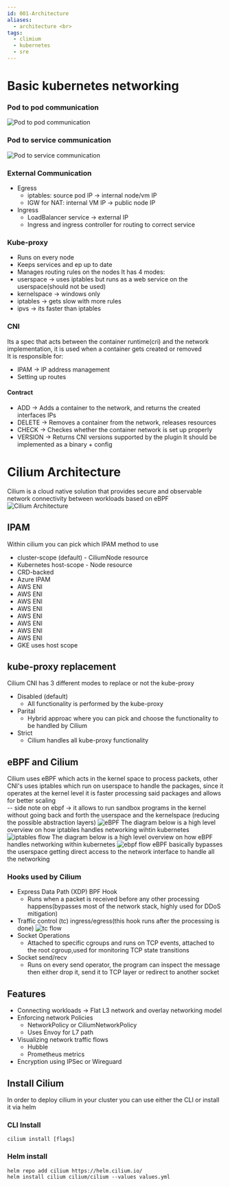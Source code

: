 ```yaml
---
id: 001-Architecture
aliases:
  - architecture <br>
tags:
  - climium
  - kubernetes
  - sre
---
```

# Basic kubernetes networking

### Pod to pod communication
![Pod to pod communication](../../assets/imgs/pasted_img_20241206161843.png)

### Pod to service communication
![Pod to service communication](../../assets/imgs/pasted_img_20241206162844.png)

### External Communication
* Egress
  * iptables: source pod IP -> internal node/vm IP
  * IGW for NAT: internal VM IP -> public node IP
* Ingress
  * LoadBalancer service -> external IP
  * Ingress and ingress controller for routing to correct service

### Kube-proxy
* Runs on every node
* Keeps services and ep up to date 
* Manages routing rules on the nodes
It has 4 modes:
* userspace -> uses iptables but runs as a web service on the userspace(should not be used)
* kernelspace -> windows only
* iptables -> gets slow with more rules
* ipvs -> its faster than iptables

### CNI
Its a spec that acts between the container runtime(cri) and the network implementation, it is used when a container gets created or removed <br>
It is responsible for:
* IPAM -> IP address management
* Setting up routes

#### Contract
* ADD -> Adds a container to the network, and returns the created interfaces IPs
* DELETE -> Removes a container from the network, releases resources
* CHECK -> Checkes whether the container network is set up properly
* VERSION -> Returns CNI versions supported by the plugin
It should be implemented as a binary + config

# Cilium Architecture
Cilium is a cloud native solution that provides secure and observable network connectivity between workloads based on eBPF <br>
![Cilium Architecture](../../assets/imgs/pasted_img_20241206174909.png)

## IPAM
Within cilium you can pick which IPAM method to use <br>
* cluster-scope (default) - CiliumNode resource
* Kubernetes host-scope - Node resource
* CRD-backed
* Azure IPAM
* AWS ENI
* AWS ENI
* AWS ENI
* AWS ENI
* AWS ENI
* AWS ENI
* AWS ENI
* AWS ENI
* GKE uses host scope

## kube-proxy replacement
Cilium CNI has 3 different modes to replace or not the kube-proxy
* Disabled (default)
  * All functionality is performed by the kube-proxy
* Parital
  * Hybrid approac where you can pick and choose the functionality to be handled by Cilium
* Strict
  * Cilium handles all kube-proxy functionality

## eBPF and Cilium
Cilium uses eBPF which acts in the kernel space to process packets, other CNI's uses iptables which run on userspace to handle the packages, since it operates at the kernel level it is faster processing said packages and allows for better scaling <br>
-- side note on ebpf -> it allows to run sandbox programs in the kernel without going back and forth the userspace and the kernelspace (reducing the possible abstraction layers)
![eBPF](../../assets/imgs/pasted_img_20241206171622.png)
The diagram below is a high level overview on how iptables handles networking wihtin kubernetes
![iptables flow](../../assets/imgs/pasted_img_20241206172437.png)
The diagram below is a high level overview on how eBPF handles networking within kubernetes
![ebpf flow](../../assets/imgs/pasted_img_20241206172543.png)
eBPF basically bypasses the userspace getting direct access to the network interface to handle all the networking
### Hooks used by Cilium
* Express Data Path (XDP) BPF Hook
  * Runs when a packet is received before any other processing happens(bypasses most of the network stack, highly used for DDoS mitigation)
* Traffic control (tc) ingress/egress(this hook runs after the processing is done)
![tc flow](../../assets/imgs/pasted_img_20241206173444.png)
* Socket Operations
  * Attached to specific cgroups and runs on TCP events, attached to the root cgroup,used for monitoring TCP state transitions
* Socket send/recv
  * Runs on every send operator, the program can inspect the message then either drop it, send it to TCP layer or redirect to another socket

## Features
* Connecting workloads -> Flat L3 network and overlay networking model
* Enforcing network Policies
  * NetworkPolicy or CiliumNetworkPolicy
  * Uses Envoy for L7 path
* Visualizing network traffic flows
  * Hubble
  * Prometheus metrics
* Encryption using IPSec or Wireguard

## Install Cilium
In order to deploy cilium in your cluster you can use either the CLI or install it via helm
### CLI Install
```(bash)
cilium install [flags]
```
### Helm install
```(bash)
helm repo add cilium https://helm.cilium.io/
helm install cilium cilium/cilium --values values.yml
```
